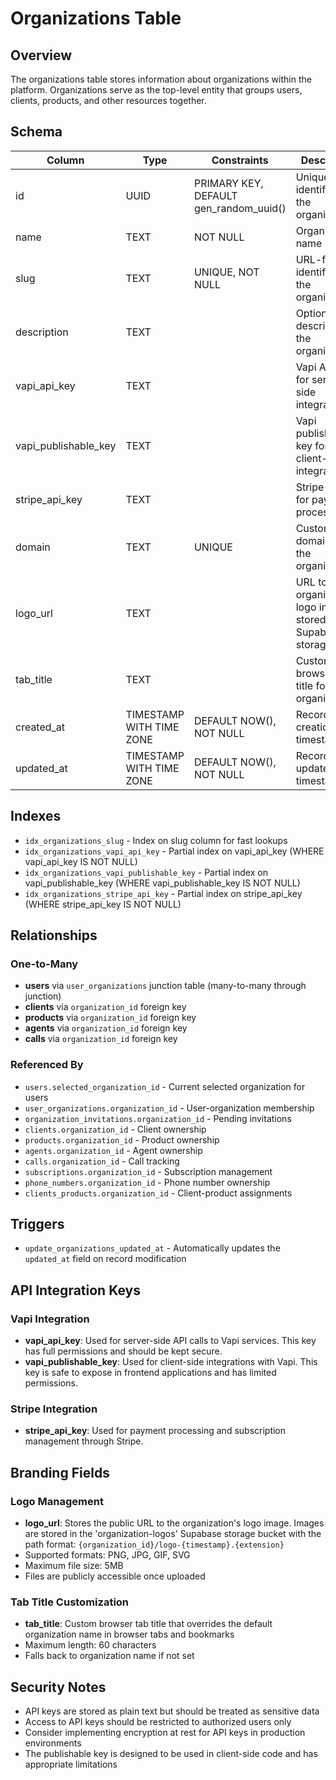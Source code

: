 # Organizations Table

## Overview
The organizations table stores information about organizations within the platform. Organizations serve as the top-level entity that groups users, clients, products, and other resources together.

## Schema

| Column | Type | Constraints | Description |
|--------|------|-------------|-------------|
| id | UUID | PRIMARY KEY, DEFAULT gen_random_uuid() | Unique identifier for the organization |
| name | TEXT | NOT NULL | Organization name |
| slug | TEXT | UNIQUE, NOT NULL | URL-friendly identifier for the organization |
| description | TEXT | | Optional description of the organization |
| vapi_api_key | TEXT | | Vapi API key for server-side integrations |
| vapi_publishable_key | TEXT | | Vapi publishable key for client-side integrations |
| stripe_api_key | TEXT | | Stripe API key for payment processing |
| domain | TEXT | UNIQUE | Custom domain for the organization |
| logo_url | TEXT | | URL to the organization's logo image stored in Supabase storage |
| tab_title | TEXT | | Custom browser tab title for the organization |
| created_at | TIMESTAMP WITH TIME ZONE | DEFAULT NOW(), NOT NULL | Record creation timestamp |
| updated_at | TIMESTAMP WITH TIME ZONE | DEFAULT NOW(), NOT NULL | Record last update timestamp |

## Indexes

- `idx_organizations_slug` - Index on slug column for fast lookups
- `idx_organizations_vapi_api_key` - Partial index on vapi_api_key (WHERE vapi_api_key IS NOT NULL)
- `idx_organizations_vapi_publishable_key` - Partial index on vapi_publishable_key (WHERE vapi_publishable_key IS NOT NULL)  
- `idx_organizations_stripe_api_key` - Partial index on stripe_api_key (WHERE stripe_api_key IS NOT NULL)

## Relationships

### One-to-Many
- **users** via `user_organizations` junction table (many-to-many through junction)
- **clients** via `organization_id` foreign key
- **products** via `organization_id` foreign key
- **agents** via `organization_id` foreign key
- **calls** via `organization_id` foreign key

### Referenced By
- `users.selected_organization_id` - Current selected organization for users
- `user_organizations.organization_id` - User-organization membership
- `organization_invitations.organization_id` - Pending invitations
- `clients.organization_id` - Client ownership
- `products.organization_id` - Product ownership
- `agents.organization_id` - Agent ownership
- `calls.organization_id` - Call tracking
- `subscriptions.organization_id` - Subscription management
- `phone_numbers.organization_id` - Phone number ownership
- `clients_products.organization_id` - Client-product assignments

## Triggers
- `update_organizations_updated_at` - Automatically updates the `updated_at` field on record modification

## API Integration Keys

### Vapi Integration
- **vapi_api_key**: Used for server-side API calls to Vapi services. This key has full permissions and should be kept secure.
- **vapi_publishable_key**: Used for client-side integrations with Vapi. This key is safe to expose in frontend applications and has limited permissions.

### Stripe Integration
- **stripe_api_key**: Used for payment processing and subscription management through Stripe.

## Branding Fields

### Logo Management
- **logo_url**: Stores the public URL to the organization's logo image. Images are stored in the 'organization-logos' Supabase storage bucket with the path format: `{organization_id}/logo-{timestamp}.{extension}`
- Supported formats: PNG, JPG, GIF, SVG
- Maximum file size: 5MB
- Files are publicly accessible once uploaded

### Tab Title Customization
- **tab_title**: Custom browser tab title that overrides the default organization name in browser tabs and bookmarks
- Maximum length: 60 characters
- Falls back to organization name if not set

## Security Notes
- API keys are stored as plain text but should be treated as sensitive data
- Access to API keys should be restricted to authorized users only
- Consider implementing encryption at rest for API keys in production environments
- The publishable key is designed to be used in client-side code and has appropriate limitations

